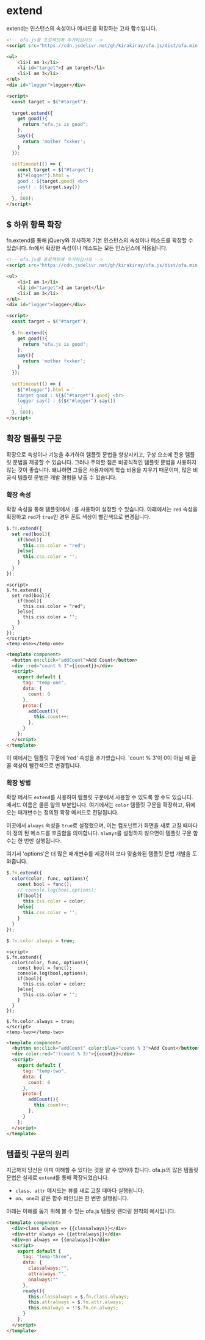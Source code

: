 # extend

extend는 인스턴스의 속성이나 메서드를 확장하는 고차 함수입니다.

<html-viewer>

```html
<!-- ofa.js를 프로젝트에 추가하십시오 -->
<script src="https://cdn.jsdelivr.net/gh/kirakiray/ofa.js/dist/ofa.min.js"></script>
```

```html
<ul>
    <li>I am 1</li>
    <li id="target">I am target</li>
    <li>I am 3</li>
</ul>
<div id="logger">logger</div>

<script>
  const target = $("#target");
  
  target.extend({
    get good(){
      return "ofa.js is good";
    },
    say(){
      return 'mother fxxker';
    }
  });
   
  setTimeout(() => {
    const target = $("#target");
    $("#logger").html = `
    good : ${target.good} <br>
    say() : ${target.say()}
    `;
  }, 500);
</script>
```

</html-viewer>

## $ 하위 항목 확장

fn.extend를 통해 jQuery와 유사하게 기본 인스턴스의 속성이나 메소드를 확장할 수 있습니다. fn에서 확장한 속성이나 메소드는 모든 인스턴스에 적용됩니다.

<html-viewer>

```html
<!-- ofa.js를 프로젝트에 추가하십시오 -->
<script src="https://cdn.jsdelivr.net/gh/kirakiray/ofa.js/dist/ofa.min.js"></script>
```

```html
<ul>
    <li>I am 1</li>
    <li id="target">I am target</li>
    <li>I am 3</li>
</ul>
<div id="logger">logger</div>

<script>
  const target = $("#target");
  
  $.fn.extend({
    get good(){
      return "ofa.js is good";
    },
    say(){
      return 'mother fxxker';
    }
  });
   
  setTimeout(() => {
    $("#logger").html = `
    target good : ${$("#target").good} <br>
    logger say() : ${$("#logger").say()}
    `;
  }, 500);
</script>
```

</html-viewer>

## 확장 템플릿 구문

확장으로 속성이나 기능을 추가하여 템플릿 문법을 향상시키고, 구성 요소에 전용 템플릿 문법을 제공할 수 있습니다. 그러나 주의할 점은 비공식적인 템플릿 문법을 사용하지 않는 것이 좋습니다. 왜냐하면 그들은 사용자에게 학습 비용을 지우기 때문이며, 많은 비공식 템플릿 문법은 개발 경험을 낮출 수 있습니다.

### 확장 속성

확장 속성을 통해 템플릿에서 `:`를 사용하여 설정할 수 있습니다. 아래에서는 `red` 속성을 확장하고 `red`가 `true`인 경우 폰트 색상이 빨간색으로 변경됩니다.

```javascript
$.fn.extend({
  set red(bool){
    if(bool){
      this.css.color = "red";
    }else{
      this.css.color = '';
    }
  }
});
```

<comp-viewer comp-name="temp-one">

```
<script>
$.fn.extend({
  set red(bool){
    if(bool){
      this.css.color = "red";
    }else{
      this.css.color = '';
    }
  }
});
</script>
<temp-one></temp-one>
```

```html
<template component>
  <button on:click="addCount">Add Count</button>
  <div :red="count % 3">{{count}}</div>
  <script>
    export default {
      tag: "temp-one",
      data: {
        count: 0
      },
      proto:{
        addCount(){
          this.count++;
        },
      }
    };
  </script>
</template>
```

</comp-viewer>

이 예에서는 템플릿 구문에 'red' 속성을 추가했습니다. 'count % 3'이 0이 아닐 때 글꼴 색상이 빨간색으로 변경됩니다.

### 확장 방법

확장 메서드 `extend`를 사용하여 템플릿 구문에서 사용할 수 있도록 할 수도 있습니다. 메서드 이름은 콜론 앞의 부분입니다. 여기에서는 `color` 템플릿 구문을 확장하고, 뒤에 오는 매개변수는 정의된 확장 메서드로 전달됩니다.

이곳에서 `always` 속성을 `true`로 설정했으며, 이는 컴포넌트가 화면을 새로 고칠 때마다이 정의 된 메소드를 호출함을 의미합니다. `always`를 설정하지 않으면이 템플릿 구문 함수는 한 번만 실행됩니다.

여기서 'options'은 더 많은 매개변수를 제공하여 보다 맞춤화된 템플릿 문법 개발을 도와줍니다.

```javascript
$.fn.extend({
  color(color, func, options){
    const bool = func();
    // console.log(bool,options);
    if(bool){
      this.css.color = color;
    }else{
      this.css.color = '';
    }
  }
});

$.fn.color.always = true;
```

<comp-viewer comp-name="temp-two">

```
<script>
$.fn.extend({
  color(color, func, options){
    const bool = func();
    console.log(bool,options);
    if(bool){
      this.css.color = color;
    }else{
      this.css.color = '';
    }
  }
}); 

$.fn.color.always = true;
</script>
<temp-two></temp-two>
```

```html
<template component>
  <button on:click="addCount" color:blue="count % 3">Add Count</button>
  <div color:red="!(count % 3)">{{count}}</div>
  <script>
    export default {
      tag: "temp-two",
      data: {
        count: 0
      },
      proto:{
        addCount(){
          this.count++;
        },
      }
    };
  </script>
</template>
```

</comp-viewer>

## 템플릿 구문의 원리

지금까지 당신은 이미 이해할 수 있다는 것을 알 수 있어야 합니다. ofa.js의 많은 템플릿 문법은 실제로 `extend`를 통해 확장되었습니다.

- `class`、`attr` 메서드는 뷰를 새로 고칠 때마다 실행됩니다.
- `on`、`one`과 같은 함수 바인딩은 한 번만 실행됩니다.

아래는 이해를 돕기 위해 볼 수 있는 ofa.js 템플릿 렌더링 원칙의 예시입니다.

<comp-viewer comp-name="temp-three">

```html
<template component>
  <div>class always => {{classalways}}</div>
  <div>attr always => {{attralways}}</div>
  <div>on always => {{onalways}}</div>
  <script>
    export default {
      tag: "temp-three",
      data: {
        classalways:"",
        attralways:"",
        onalways:""
      },
      ready(){
        this.classalways = $.fn.class.always;
        this.attralways = $.fn.attr.always;
        this.onalways = !!$.fn.on.always;
      }
    };
  </script>
</template>
```

</comp-viewer>